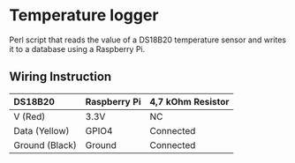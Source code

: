 # Temperature logger
Perl script that reads the value of a DS18B20 temperature sensor and writes it to a database using a Raspberry Pi.

## Wiring Instruction
| DS18B20        | Raspberry Pi  | 4,7 kOhm Resistor |
|:-------------- |:------------- |:----------------- |
| V (Red)        | 3.3V          | NC                |
| Data (Yellow)  | GPIO4         | Connected         |
| Ground (Black) | Ground        | Connected         |
